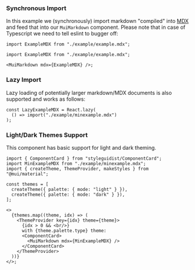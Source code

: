 ### Synchronous Import

In this example we (synchronously) import markdown "compiled" into
[MDX](https://mdxjs.com) and feed that into our `MuiMarkdown` component. Please
note that in case of Typescript we need to tell eslint to bugger off:

```tsx static
import ExampleMDX from "./example/example.mdx";
```

```tsx
import ExampleMDX from "./example/example.mdx";

<MuiMarkdown mdx={ExampleMDX} />;
```

### Lazy Import

Lazy loading of potentially larger markdown/MDX documents is also supported and
works as follows:

```tsx static
const LazyExampleMDX = React.lazy(
  () => import("./example/minexample.mdx")
);
```

### Light/Dark Themes Support

This component has basic support for light and dark theming.

```tsx
import { ComponentCard } from "styleguidist/ComponentCard";
import MinExampleMDX from "./example/minexample.mdx";
import { createTheme, ThemeProvider, makeStyles } from "@mui/material";

const themes = [
  createTheme({ palette: { mode: "light" } }),
  createTheme({ palette: { mode: "dark" } }),
];

<>
  {themes.map((theme, idx) => (
    <ThemeProvider key={idx} theme={theme}>
      {idx > 0 && <br/>}
      with {theme.palette.type} theme:
      <ComponentCard>
        <MuiMarkdown mdx={MinExampleMDX} />
      </ComponentCard>
    </ThemeProvider>
  ))}
</>;
```
